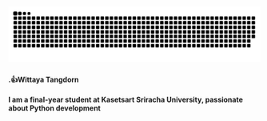 <img src="https://raw.githubusercontent.com/DeliciousBoy/DeliciousBoy/output/snake.svg" alt="Snake animation" />

###

<h4 align="left">.👍Wittaya Tangdorn<br><br>I am a final-year student at Kasetsart Sriracha University, passionate about Python development</h4>

###
